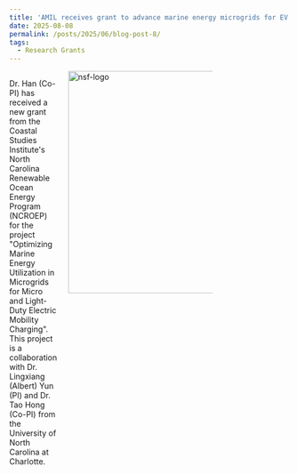 ```yaml
---
title: 'AMIL receives grant to advance marine energy microgrids for EV charging.'
date: 2025-08-08
permalink: /posts/2025/06/blog-post-8/
tags:
  - Research Grants
---
```


<div style="display: flex; align-items: flex-start; gap: 20px;">
  <div style="flex: 1;">
    <p>
      Dr. Han (Co-PI) has received a new grant from the Coastal Studies Institute's North Carolina Renewable Ocean Energy Program (NCROEP) for the project
        "Optimizing Marine Energy Utilization in Microgrids for Micro and Light-Duty Electric Mobility Charging".
      This project is a collaboration with Dr. Lingxiang (Albert) Yun (PI) and Dr. Tao Hong (Co-PI) from the University of North Carolina at Charlotte.
    </p>
  </div>
  <div style="flex: 0 0 auto;">
    <img src="{{ site.baseurl }}/images/csi-logo.png" alt="nsf-logo" style="width:400px; max-width:65%;">
  </div>
</div>